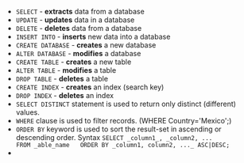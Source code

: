 
- `SELECT` - **extracts** data from a database
- `UPDATE` - **updates** data in a database
- `DELETE` - **deletes** data from a database
- `INSERT INTO` - **inserts** new data into a database
- `CREATE DATABASE` - **creates** a new database
- `ALTER DATABASE` - **modifies** a database
- `CREATE TABLE` - **creates** a new table
- `ALTER TABLE` - **modifies** a table
- `DROP TABLE` - **deletes** a table
- `CREATE INDEX` - **creates** an index (search key)
- `DROP INDEX` - **deletes** an index
- `SELECT DISTINCT` statement is used to return only distinct (different) values.
- `WHERE` clause is used to filter records. (WHERE Country='Mexico';)
- `ORDER BY` keyword is used to sort the result-set in ascending or descending order.
  Syntax
	`SELECT _column1_, _column2, ...
	FROM _able_name   ORDER BY _column1, column2, ..._ ASC|DESC;`
 - 


